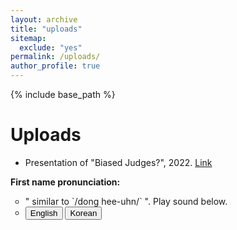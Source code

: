```yaml
---
layout: archive
title: "uploads"
sitemap:
  exclude: "yes"
permalink: /uploads/
author_profile: true
---
```


{% include base_path %}

Uploads
======

* Presentation of "Biased Judges?", 2022. [Link](https://d0nghyunkang.github.io/files/JudgeBias_Slides_short.pdf)
<!-- * Discussion at FMA 2022. [Link](https://d0nghyunkang.github.io/files/fma_discussion.pdf)
 -->

<strong>First name pronunciation:</strong>
<ul>
<li style="list-style-type:circle;font-size:14px">" similar to `/dong hee-uhn/` ". Play sound below.</li>
<li style="list-style-type:circle;font-size:14px"><audio id="speak_en">
  <source type="audio/mp3" src="files/donghyun_en.mp3"></source>
  <p>Your browser does not support the audio element.</p>
</audio>
<audio id="speak_kr">
  <source type="audio/mp3" src=" files/donghyun_kr.mp3"></source>
  <p>Your browser does not support the audio element.</p>
</audio>
<div>
	<button onclick="document.getElementById('speak_en').play()">English</button>
	<button onclick="document.getElementById('speak_kr').play()">Korean</button>
</div> </li>
</ul>
